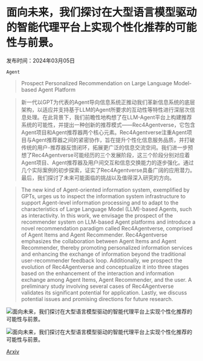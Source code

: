 # 面向未来，我们探讨在大型语言模型驱动的智能代理平台上实现个性化推荐的可能性与前景。

发布时间：2024年03月05日

`Agent`

> Prospect Personalized Recommendation on Large Language Model-based Agent Platform

> 新一代以GPT为代表的Agent导向信息系统正推动我们革新信息系统的底层架构，以适应并支持基于LLM的Agent所要求的互动性等特性进行深层次信息处理。在此背景下，我们前瞻性地构想了在LLM-Agent平台上构建推荐系统的可能性，并提出一种创新的推荐模式——Rec4Agentverse，它包含Agent项目和Agent推荐器两个核心元素。Rec4Agentverse注重Agent项目与Agent推荐器之间的紧密协作，旨在提升个性化信息服务品质，并打破传统的用户-推荐器反馈闭环，拓展更广泛的信息交流空间。我们进一步预想了Rec4Agentverse可能经历的三个发展阶段，这三个阶段分别对应着Agent项目、Agent推荐器及用户间交互和信息交换能力的逐步强化。通过几个实际案例的初步探索，证实了Rec4Agentverse具备广阔的应用潜力。最后，我们探讨了未来可能面临的挑战以及值得深入研究的方向。

> The new kind of Agent-oriented information system, exemplified by GPTs, urges us to inspect the information system infrastructure to support Agent-level information processing and to adapt to the characteristics of Large Language Model (LLM)-based Agents, such as interactivity. In this work, we envisage the prospect of the recommender system on LLM-based Agent platforms and introduce a novel recommendation paradigm called Rec4Agentverse, comprised of Agent Items and Agent Recommender. Rec4Agentverse emphasizes the collaboration between Agent Items and Agent Recommender, thereby promoting personalized information services and enhancing the exchange of information beyond the traditional user-recommender feedback loop. Additionally, we prospect the evolution of Rec4Agentverse and conceptualize it into three stages based on the enhancement of the interaction and information exchange among Agent Items, Agent Recommender, and the user. A preliminary study involving several cases of Rec4Agentverse validates its significant potential for application. Lastly, we discuss potential issues and promising directions for future research.

![面向未来，我们探讨在大型语言模型驱动的智能代理平台上实现个性化推荐的可能性与前景。](../../../paper_images/2402.18240/sampleteaser)

![面向未来，我们探讨在大型语言模型驱动的智能代理平台上实现个性化推荐的可能性与前景。](../../../paper_images/2402.18240/sample-franklin)

[Arxiv](https://arxiv.org/abs/2402.18240)